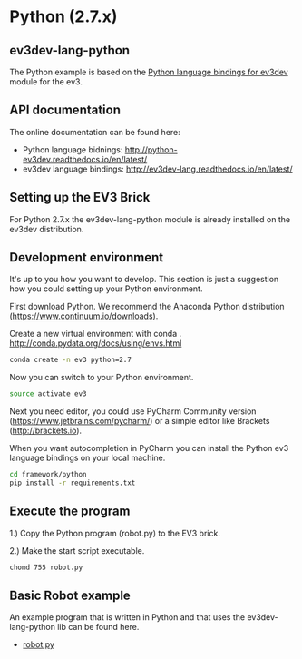 # Python (2.7.x)
## ev3dev-lang-python
The Python example is based on the [Python language bindings for ev3dev](https://github.com/rhempel/ev3dev-lang-python) module for the ev3. 

## API documentation
The online documentation can be found here: 

- Python language bidnings: http://python-ev3dev.readthedocs.io/en/latest/
- ev3dev language bindings: http://ev3dev-lang.readthedocs.io/en/latest/

## Setting up the EV3 Brick
For Python 2.7.x the ev3dev-lang-python module is already 
installed on the ev3dev distribution.

## Development environment
It's up to you how you want to develop. This section is just a suggestion how you could setting up your Python environment.

First download Python. We recommend the Anaconda Python distribution (https://www.continuum.io/downloads).

Create a new virtual environment with conda . http://conda.pydata.org/docs/using/envs.html

```bash
conda create -n ev3 python=2.7
```

Now you can switch to your Python environment.

```bash
source activate ev3
```

Next you need editor, you could use PyCharm Community version (https://www.jetbrains.com/pycharm/) or a simple editor like Brackets (http://brackets.io).

When you want autocompletion in PyCharm you can install the Python ev3 language bindings on your local machine.

```bash
cd framework/python
pip install -r requirements.txt
```

## Execute the program
1.) Copy the Python program (robot.py) to the EV3 brick.

2.) Make the start script executable.
```bash
chomd 755 robot.py
```

## Basic Robot example
An example program that is written in Python and that uses the ev3dev-lang-python lib can be found here. 
- [robot.py](robot.py)
